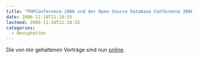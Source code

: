 ```yaml
---
title: "PHPConference 2006 und der Open Source Database Conference 2006"
date: 2006-11-10T21:18:55
lastmod: 2006-11-10T21:18:55
categories:
  - Neuigkeiten
---
```

Die von mir gehaltenen Vorträge sind nun <a href="http://www.soebes.de/public/lectures.de.html"  title="online.">online</a>.
